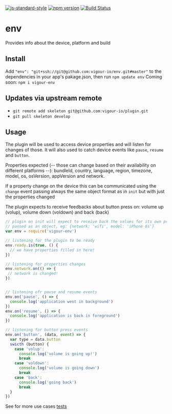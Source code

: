 [![js-standard-style](https://img.shields.io/badge/code%20style-standard-brightgreen.svg?style=flat)](https://github.com/feross/standard)
[![npm version](https://badge.fury.io/js/vigour-status-bar.svg)](https://badge.fury.io/js/vigour-env)
[![Build Status](https://travis-ci.org/vigour-io/status-bar.svg?branch=develop)](https://travis-ci.org/vigour-io/env)

# env
Provides info about the device, platform and build

## Install
Add `"env": "git+ssh://git@github.com:vigour-io/env.git#master"` to the dependencies in your app's pakage.json, then run `npm update env`
Coming soon: `npm i vigour-env`

## Updates via upstream remote
- `git remote add skeleton git@github.com:vigour-io/plugin.git`
- `git pull skeleton develop`

## Usage
The plugin will be used to access device properties and will listen for changes of those. It will also used to catch device events like `pause`, `resume` and `button`.

Properties expected (-- those can change based on their availability on different platforms --): bundleId, country, language, region, timezone, model, os, osVersion, appVersion and network.

If a property change on the device this can be communicated using the `change` event passing always the same object format as in `init` but with just the properties changed

The plugin expects to receive feedbacks about button press on: volume up (volup), volume down (voldown) and back (back)

```js
// plugin on init will expect to receive back the values for its own properties
// passed as an object, eg: {network: 'wifi', model: 'iPhone 6s'}
var env = require('vigour-env')

// listening for the plugin to be ready
env.ready.is(true, () {
  // we have properties filled in here!
})

// listening for properties changes
env.network.on(() => {
 // network is changed! 
})


// listening ofr pause and resume events
env.on('pause', () => {
  console.log('application went in background')
})
env.on('resume', () => {
  console.log('application is back in foreground')
})

// listening for button press events
env.on('button', (data, event) => {
  var type = data.button
  swicth (button) {
    case 'volup':
      console.log('volume is going up!')
      break
    case 'voldown':
      console.log('volume is going down')
      break
    case 'back':
      console.log('going back')
      break
  }
})
```

See for more use cases [tests](test)
